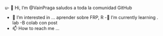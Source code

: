 u- 👋 Hi, I’m @VainPraga  saludos a toda la comunidad GitHub
- 👀 I’m interested in ... aprender sobre FRP, R
-🌱 I’m currently learning . lab
-B  colab con post
- 📫 How to reach me ...

<!---
VainPraga/VainPraga is a ✨ special ✨ repository because its `README.md` (this file) appears on your GitHub profile.
You can click the Preview link to take a look at your changes.
--->

